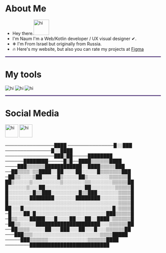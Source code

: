 
 # About Me 
- Hey there.<img src="https://c.tenor.com/nebZyl8oN7IAAAAi/wave-hello.gif" alt="hi" style="width:50px;height:50px;">
- I'm Naum I'm a Web/Kotlin developer / UX visual designer ✔.
- ❄ I'm From Israel but originally from Russia.
- 🔥 Here's my website, but also you can rate my projects at <a  href="https://www.figma.com/@naumchik"> Figma</a>


<hr style="height:3px;width:100%;text-align:center;margin-left:0;background-color:#664E88">
<h1> My tools </h1>
<img src="https://i.imgur.com/BsfXO5S.png" alt="hi" ">
<img src="https://i.imgur.com/m8LnheQ.png" alt="hi" ">
<img src="https://i.imgur.com/I1vql7b.png" alt="hi" ">

<hr style="height:3px;width:100%;text-align:center;margin-left:0;background-color:#664E88">
<h1> Social Media</h1>
<a href="https://www.reddit.com/user/Scripenshi"><img src="https://user-images.githubusercontent.com/78907633/135878796-c53fce1e-cfeb-4859-bc4f-7601a0583ab9.png" alt="hi" style="width:42px;height:42px;"></a>
<a href="https://www.linkedin.com/in/naum-khart-12224020b/"><img src="https://cdn-icons-png.flaticon.com/512/145/145807.png" alt="hi" style="width:42px;height:42px;"></a>

────────────────████
───────────────█░░███
───────────────█░░████
────────────────███▒██─────████████
──────████████─────█▒█──████▒▒▒▒▒▒████
────███▒▒▒▒▒▒████████████░░████▒▒▒▒▒███
──██▒▒▒▒░▒▒████░░██░░░░██░░░░░█▒▒▒▒▒▒▒███
─██▒▒░░░░▒██░░░░░█▒░░░░░██▒░░░░░░░▒▒▒▒▒▒█
██▒░░░░░▒░░░░░░░░░▒░░░░░░░▒▒░░░░░░░▒▒▒▒▒██
█░░░░░░▒░░░██░░░░░░░░░░░░░██░░░░░░░░▒▒▒▒▒█
█░░░░░░░░█▒▒███░░░░░░░░░█▒▒███░░░░░░░▒▒▒▒█
█░░░░░░░████████░░░░░░░████████░░░░░░▒▒▒▒█
█░░░░░░░░░░░░░░░░░░░░░░░░░░░░░░░░░░░░▒▒▒▒█
██░░░█░░░░░░░░░░░░░░░░░░░░░░░░░░░░░█░▒▒▒▒█
─█░░░░██░█░░░░░░░░░░░░░░░░░░░░░░░███▒▒▒▒▒█
─█▒▒░░░░█████░░░█░░░░██░░░██░░████░▒▒▒▒▒▒█
─██▒▒░░░░░█████████████████████░░░▒▒▒▒▒▒██
──██▒▒▒▒░░░░░██░░░███░░░██░░░█░░░▒▒▒▒▒▒██
───███▒▒▒░░░░░░░░░░░░░░░░░░░░░░▒▒▒▒█████
─────███▒▒▒▒▒▒░░░░░░░░░░░░░▒▒▒▒▒▒████
────────██████████████████████████


                                                                                          
                                                                                   
